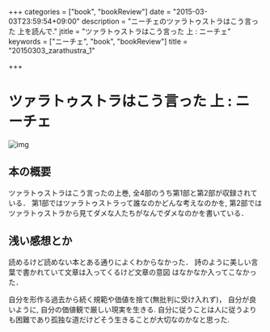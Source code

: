 +++
categories = ["book", "bookReview"]
date = "2015-03-03T23:59:54+09:00"
description = "ニーチェのツァラトゥストラはこう言った 上を読んで."
jtitle = "ツァラトゥストラはこう言った 上 : ニーチェ"
keywords = ["ニーチェ", "book", "bookReview"]
title = "20150303_zarathustra_1"

+++
# ツァラトゥストラはこう言った 上 : ニーチェ
![img](http://ecx.images-amazon.com/images/I/5167K374B2L.jpg)

## 本の概要
ツァラトゥストラはこう言ったの上巻, 全4部のうち第1部と第2部が収録されている．
第1部ではツァラトゥストラって誰なのかどんな考えなのかを, 
第2部ではツァラトゥストラから見てダメな人たちがなんでダメなのかを書いている．

## 浅い感想とか
読めるけど読めない本とある通りによくわからなかった．
詩のように美しい言葉で書かれていて文章は入ってくるけど文章の意図
はなかなか入ってこなかった．

自分を形作る過去から続く規範や価値を捨て(無批判に受け入れず)，
自分が良いように, 自分の価値観で厳しい現実を生きる.
自分に従うことは人に従うよりも困難であり孤独な道だけどそう生きることが大切なのかなと思った.

